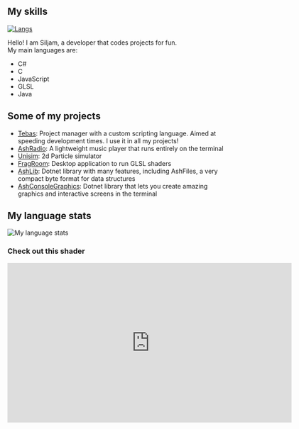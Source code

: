 ## My skills
[![Langs](https://skillicons.dev/icons?i=cs,dotnet,c,html,css,js,java,arduino,windows,git,github,md)](https://skillicons.dev)


Hello! I am Siljam, a developer that codes projects for fun.  
My main languages are:
- C#
- C
- JavaScript
- GLSL
- Java


## Some of my projects
- [Tebas](https://github.com/siljamdev/Tebas): Project manager with a custom scripting language. Aimed at speeding development times. I use it in all my projects!
- [AshRadio](https://github.com/siljamdev/AshRadio): A lightweight music player that runs entirely on the terminal
- [Unisim](https://github.com/siljamdev/Unisim): 2d Particle simulator
- [FragRoom](https://github.com/siljamdev/FragRoom): Desktop application to run GLSL shaders
- [AshLib](https://github.com/siljamdev/AshLib): Dotnet library with many features, including AshFiles, a very compact byte format for data structures
- [AshConsoleGraphics](https://github.com/siljamdev/AshConsoleGraphics): Dotnet library that lets you create amazing graphics and interactive screens in the terminal

## My language stats
![My language stats](https://github-readme-stats.vercel.app/api/top-langs/?username=siljamdev&theme=dracula&layout=compact&langs_count=10)

### Check out this shader
<iframe width="640" height="360" frameborder="0" src="https://www.shadertoy.com/embed/33VSzW?gui=false&t=10&paused=false&muted=true" allowfullscreen></iframe>